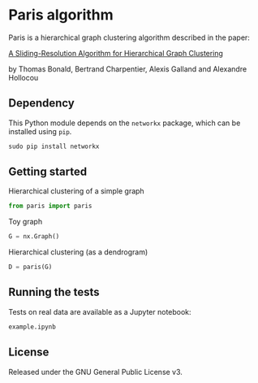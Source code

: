 # Paris algorithm

Paris is a hierarchical graph clustering algorithm described in the paper:

[A Sliding-Resolution Algorithm for Hierarchical Graph Clustering](https://perso.telecom-paristech.fr/bonald/papers/paris.pdf)

by Thomas Bonald, Bertrand Charpentier, Alexis Galland and Alexandre Hollocou

## Dependency

This Python module depends on the `networkx` package,
which can be installed using `pip`.

```python
sudo pip install networkx
```

## Getting started

Hierarchical clustering of a simple graph

```python
from paris import paris
```

Toy graph 

```python
G = nx.Graph()
```

Hierarchical clustering (as a dendrogram)

```python
D = paris(G)
```

## Running the tests

Tests on real data are available as a Jupyter notebook:

```python
example.ipynb
```
  
## License


Released under the GNU General Public License v3.

